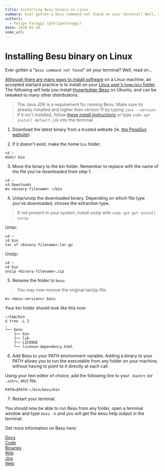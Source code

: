 ```yaml
---
title: Installing Besu binary on Linux
summary: Ever gotten a besu command not found on your terminal? Well, read on Although there are many ways to install software on a Linux machine, an accepted startard p
authors:
  - Felipe Faraggi (@felipefaraggi)
date: 2020-02-26
some_url: 
---
```


# Installing Besu binary on Linux


Ever gotten a "`besu command not found`" on your terminal? Well, read on...

[Although there are many ways to install software](https://askubuntu.com/questions/6897/where-to-install-programs) on a Linux machine, an accepted startard practice is to install on your [Linux user's `home/bin` folder](https://unix.stackexchange.com/questions/36871/where-should-a-local-executable-be-placed).
The following will help you install [Hyperledger Besu](http://besu.hyperledger.org/) on Ubuntu, and can be tweaked to many other distributions.

> The Java JDK is a requirement for running Besu. Make sure its already installed and higher than version 11 by typing `java --version`. If it isn't installed, follow [these install instructions](https://www.oracle.com/java/technologies/javase-downloads.html) or type `sudo apt install default-jdk` into the terminal.


1. Download the latest binary from a trusted website (ie. [the PegaSys website](https://pegasys.tech/solutions/hyperledger-besu/#downloads)).

2. If it doesn't exist, make the home `bin` folder.


```
cd ~
mkdir bin
```

3. Move the binary to the bin folder.
Remember to replace <binary-filename> with the name of the file you've downloaded from step 1.

```
cd ~
cd Downloads
mv <binary-filename> ~/bin
```

4. Untar/unzip the downloaded binary.
Depending on which file type you've downloaded, choose the extraction type.

> If not present in your system, install unzip with `sudo apt-get install unzip`.

Untar:

```
cd ~
cd bin
tar xf <binary-filename>.tar.gz
```

Unzip:

```
cd ~
cd bin
unzip <binary-filename>.zip
```

5. Rename the folder to `besu`.

> You may now remove the original tar/zip file.

```
mv <besu-version>/ besu
```


Your bin folder should look like this now:

``` 
~/tmp/bin
$ tree -L 2
.
└── besu
    ├── bin
    ├── lib
    ├── LICENSE
    └── license-dependency.html
```

6. Add Besu to your PATH environment variable.
Adding a binary to your PATH allows you to run the executable from any folder on your machine, without having to point to it directly at each call.

Using your text editor of choice, add the following line to your `.bashrc` (or `.zshrc`, etc) file.

```
PATH=$PATH:~/bin/besu/bin
```

7. Restart your terminal.

You should now be able to run Besu from any folder, open a terminal window and type `besu -h` and you will get the besu help output in the terminal.



Get more information on Besu here:

[Docs](http://besu.hyperledger.org/)  
[Code](https://github.com/hyperledger/besu)  
[Binaries](https://pegasys.tech/solutions/hyperledger-besu/#downloads)  
[Wiki](https://wiki.hyperledger.org/display/BESU/Hyperledger+Besu)  
[Jira](https://jira.hyperledger.org/projects/BESU/issues)  
[Web](https://pegasys.tech/solutions/hyperledger-besu/)  